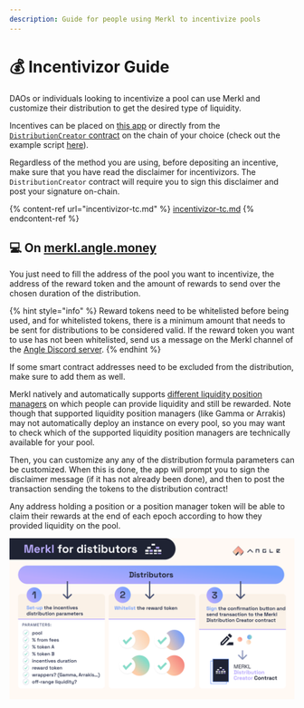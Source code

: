 ```yaml
---
description: Guide for people using Merkl to incentivize pools
---
```


# 💰 Incentivizor Guide

DAOs or individuals looking to incentivize a pool can use Merkl and customize their distribution to get the desired type of liquidity.

Incentives can be placed on [this app](https://merkl.angle.money) or directly from the [`DistributionCreator` contract](helpers.md) on the chain of your choice (check out the example script [here](integration-guide.md#send-rewards-to-pools)).

Regardless of the method you are using, before depositing an incentive, make sure that you have read the disclaimer for incentivizors. The `DistributionCreator` contract will require you to sign this disclaimer and post your signature on-chain.

{% content-ref url="incentivizor-tc.md" %}
[incentivizor-tc.md](incentivizor-tc.md)
{% endcontent-ref %}

## 💻 On [merkl.angle.money](https://merkl.angle.money)

You just need to fill the address of the pool you want to incentivize, the address of the reward token and the amount of rewards to send over the chosen duration of the distribution.

{% hint style="info" %}
Reward tokens need to be whitelisted before being used, and for whitelisted tokens, there is a minimum amount that needs to be sent for distributions to be considered valid. If the reward token you want to use has not been whitelisted, send us a message on the Merkl channel of the [Angle Discord server](https://discord.gg/ByFYzSUt).
{% endhint %}

If some smart contract addresses need to be excluded from the distribution, make sure to add them as well.

Merkl natively and automatically supports [different liquidity position managers](helpers.md) on which people can provide liquidity and still be rewarded. Note though that supported liquidity position managers (like Gamma or Arrakis) may not automatically deploy an instance on every pool, so you may want to check which of the supported liquidity position managers are technically available for your pool.

Then, you can customize any any of the distribution formula parameters can be customized. When this is done, the app will prompt you to sign the disclaimer message (if it has not already been done), and then to post the transaction sending the tokens to the distribution contract!

Any address holding a position or a position manager token will be able to claim their rewards at the end of each epoch according to how they provided liquidity on the pool.

![Merkl Script](/.gitbook/assets/docs-merkl-for-distributors.png)
